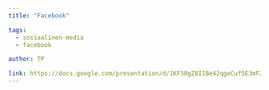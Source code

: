 ```yaml
---
title: "Facebook"

tags:
  - sosiaalinen-media
  - facebook

author: TP

link: https://docs.google.com/presentation/d/1KFS0gZ8IIBe42qgeCuf5E3mF2qhMy1P-8G3vJKDyMiM/edit#slide=id.g1d1bea6459_0_0
---
```


